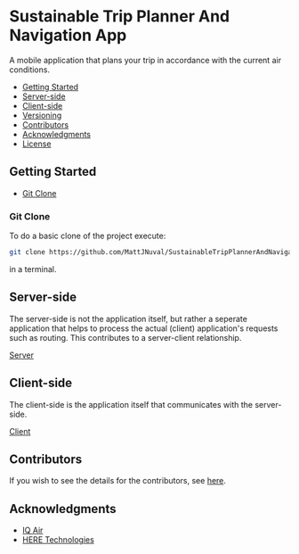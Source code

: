 # Sustainable Trip Planner And Navigation App
A mobile application that plans your trip in accordance with the current air conditions.
* [Getting Started](#Getting-Started)
* [Server-side](#Server-side)
* [Client-side](#Client-side)
* [Versioning](#Versioning)
* [Contributors](#Contributors)
* [Acknowledgments](#Acknowledgments)
* [License](LICENSE)

## Getting Started
* [Git Clone](#Git-Clone)

### Git Clone
To do a basic clone of the project execute:
```bash
git clone https://github.com/MattJNuval/SustainableTripPlannerAndNavigationApp.git
```
in a terminal.

## Server-side
The server-side is not the application itself, but rather a seperate application that helps to process the actual (client) application's requests such as routing. This contributes to a server-client relationship.

[Server](ServerSide)

## Client-side
The client-side is the application itself that communicates with the server-side.

[Client](SustainabilityApp)

## Contributors
If you wish to see the details for the contributors, see [here](https://github.com/MattJNuval/SustainableTripPlannerAndNavigationApp/graphs/contributors).

## Acknowledgments
* [IQ Air](https://www.iqair.com/)
* [HERE Technologies](https://www.here.com/)